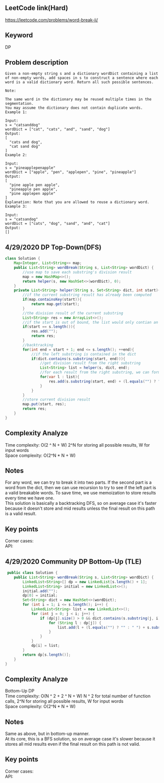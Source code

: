 ## LeetCode link(Hard)
https://leetcode.com/problems/word-break-ii/

## Keyword
DP

## Problem description
```
Given a non-empty string s and a dictionary wordDict containing a list of non-empty words, add spaces in s to construct a sentence where each word is a valid dictionary word. Return all such possible sentences.

Note:

The same word in the dictionary may be reused multiple times in the segmentation.
You may assume the dictionary does not contain duplicate words.
Example 1:

Input:
s = "catsanddog"
wordDict = ["cat", "cats", "and", "sand", "dog"]
Output:
[
  "cats and dog",
  "cat sand dog"
]
Example 2:

Input:
s = "pineapplepenapple"
wordDict = ["apple", "pen", "applepen", "pine", "pineapple"]
Output:
[
  "pine apple pen apple",
  "pineapple pen apple",
  "pine applepen apple"
]
Explanation: Note that you are allowed to reuse a dictionary word.
Example 3:

Input:
s = "catsandog"
wordDict = ["cats", "dog", "sand", "and", "cat"]
Output:
[]
```

## 4/29/2020 DP Top-Down(DFS)

```java
class Solution {
    Map<Integer, List<String>> map;
    public List<String> wordBreak(String s, List<String> wordDict) {
        //use map to save each substring's division result
        map = new HashMap<>();
        return helper(s, new HashSet<>(wordDict), 0);
    }
    private List<String> helper(String s, Set<String> dict, int start){
        //if the current substring result has already been computed
        if(map.containsKey(start)){
            return map.get(start);
        }
        //the division result of the current substring
        List<String> res = new ArrayList<>();
        //if the start is out of bound, the list would only contian an empty string
        if(start == s.length()){
            res.add("");
            return res;
        }
        //backtracking
        for(int end = start + 1; end <= s.length(); ++end){
            //if the left substring is contained in the dict
            if(dict.contains(s.substring(start, end))){
                //get division result from the right substring
                List<String> list = helper(s, dict, end);
                //for each result from the right substring, we can form a new result for the current substring
                for(var l : list){
                    res.add(s.substring(start, end) + (l.equals("") ? "" : " " + l));
                }
            }
        }
        //store current division result
        map.put(start, res);
        return res;
    }
}
```

## Complexity Analyze
Time complexity: O(2 ^ N + W) 2^N for storing all possible results, W for input words\
Space complexity: O(2^N * N +  W)

## Notes
For any word, we can try to break it into two parts. If the second part is a word from the dict, then we can use recursion to try to see if the left part is a valid breakable words. To save time, we use memoization to store results every time we have one.\
This solution is basically a backtracking DFS, so on average case it's faster because it doesn't store and mid results unless the final result on this path is a valid result.

## Key points
Corner cases: \
API:

## 4/29/2020 Community DP Bottom-Up (TLE)

```java
 public class Solution {
    public List<String> wordBreak(String s, List<String> wordDict) {
        LinkedList<String>[] dp = new LinkedList[s.length() + 1];
        LinkedList<String> initial = new LinkedList<>();
        initial.add("");
        dp[0] = initial;
        Set<String> dict = new HashSet<>(wordDict);
        for (int i = 1; i <= s.length(); i++) {
            LinkedList<String> list = new LinkedList<>();
            for (int j = 0; j < i; j++) {
                if (dp[j].size() > 0 && dict.contains(s.substring(j, i))) {
                    for (String l : dp[j]) {
                        list.add(l + (l.equals("") ? "" : " ") + s.substring(j, i));
                    }
                }
            }
            dp[i] = list;
        }
        return dp[s.length()];
    }
}
```

## Complexity Analyze
Bottom-Up DP\
Time complexity: O(N ^ 2 + 2 ^ N + W) N ^ 2 for total number of function calls, 2^N for storing all possible results, W for input words\
Space complexity: O(2^N * N +  W)

## Notes
Same as above, but in bottom-up manner.\
At its core, this is a BFS solution, so on average case it's slower because it stores all mid results even if the final result on this path is not valid.

## Key points
Corner cases: \
API:

